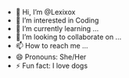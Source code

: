 - 👋 Hi, I’m @Lexixox
- 👀 I’m interested in Coding 
- 🌱 I’m currently learning ...
- 💞️ I’m looking to collaborate on ...
- 📫 How to reach me ...
- 😄 Pronouns: She/Her
- ⚡ Fun fact: I love dogs 

<!---
Lexixox/Lexixox is a ✨ special ✨ repository because its `README.md` (this file) appears on your GitHub profile.
You can click the Preview link to take a look at your changes.
--->
